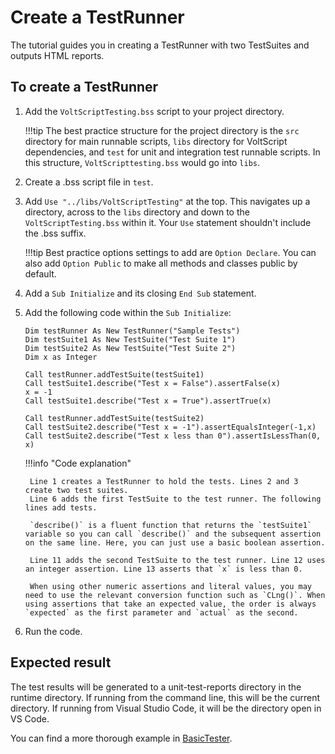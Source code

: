 # Create a TestRunner

<!--Simple Example
This simple example creates a TestRunner with two TestSuites. It outputs HTML reports.-->

The tutorial guides you in creating a TestRunner with two TestSuites and outputs HTML reports.

## To create a TestRunner

1. Add the `VoltScriptTesting.bss` script to your project directory. 

    !!!tip
        The best practice structure for the project directory is the `src` directory for main runnable scripts, `libs` directory for VoltScript dependencies, and `test` for unit and integration test runnable scripts. In this structure, `VoltScripttesting.bss` would go into `libs`.

2. Create a .bss script file in `test`.
3. Add `Use "../libs/VoltScriptTesting"` at the top. This navigates up a directory, across to the `libs` directory and down to the `VoltScriptTesting.bss` within it. Your `Use` statement shouldn't include the .bss suffix.

    !!!tip
        Best practice options settings to add are `Option Declare`. You can also add `Option Public` to make all methods and classes public by default.

4. Add a `Sub Initialize` and its closing `End Sub` statement.
5. Add the following code within the `Sub Initialize`:

    ``` vbscript linenums="1"
    Dim testRunner As New TestRunner("Sample Tests")
    Dim testSuite1 As New TestSuite("Test Suite 1")
    Dim testSuite2 As New TestSuite("Test Suite 2")
    Dim x as Integer

    Call testRunner.addTestSuite(testSuite1)
    Call testSuite1.describe("Test x = False").assertFalse(x)
    x = -1
    Call testSuite1.describe("Test x = True").assertTrue(x)

    Call testRunner.addTestSuite(testSuite2)
    Call testSuite2.describe("Test x = -1").assertEqualsInteger(-1,x)
    Call testSuite2.describe("Test x less than 0").assertIsLessThan(0, x)
    ```
    
    !!!info "Code explanation"

        Line 1 creates a TestRunner to hold the tests. Lines 2 and 3 create two test suites.
        Line 6 adds the first TestSuite to the test runner. The following lines add tests. 
        
        `describe()` is a fluent function that returns the `testSuite1` variable so you can call `describe()` and the subsequent assertion on the same line. Here, you can just use a basic boolean assertion.

        Line 11 adds the second TestSuite to the test runner. Line 12 uses an integer assertion. Line 13 asserts that `x` is less than 0.

        When using other numeric assertions and literal values, you may need to use the relevant conversion function such as `CLng()`. When using assertions that take an expected value, the order is always `expected` as the first parameter and `actual` as the second. 

6. Run the code. 

<!--In line 1, we create a TestRunner to hold our tests. In lines 2 and 3 we create two test suites.

In line 6 we add the first TestSuite to the test runner. Then in the following lines we add tests. `describe()` is a fluent function that returns the testSuite1 variable. So we can call `describe()` and the subsequent assertion on the same line. Here we just use a basic boolean assertion.

In line 11 we add the second TestSuite to the test runner. In line 12 we use an integer assertion and in line 13 assert that x is less than 0. Note that when using other numeric assertions and literal values, you may need to use the relevant conversion function (e.g. `CLng()`).

When using assertions that take an expected value, the order is always `expected` as the first parameter and `actual` as the second.-->

## Expected result 

The test results will be generated to a unit-test-reports directory in the runtime directory. If running from the command line, this will be the current directory. If running from Visual Studio Code, it will be the directory open in VS Code.

You can find a more thorough example in [BasicTester](../assets/example_code/BasicTester.txt).